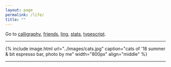 ```yaml
---
layout: page
permalink: /life/
title: ""
---
```


Go to
[calligraphy][ca],
[friends][fr],
[ling][ling],
[stats][stats],
[typescript][typ].

---

{% include image.html url="../images/cats.jpg" caption="cats of '18 summer & bit espresso bar, photo by me" width="800px" align="middle" %}

---



[ca]:     ../resources/calligraphy/
[fr]:     ../resources/friends/
[ling]:   ../resources/ling/
[stats]:  ../resources/stats/
[typ]:    ../resources/typescript/
